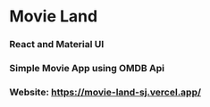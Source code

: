 # Movie Land

### React and Material UI

### Simple Movie App using OMDB Api

### Website: https://movie-land-sj.vercel.app/
